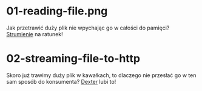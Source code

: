# 01-reading-file.png

Jak przetrawić duży plik nie wpychając go w całości do pamięci? [Strumienie](https://nodejs.org/api/stream.html) na
ratunek!

# 02-streaming-file-to-http

Skoro już trawimy duży plik w kawałkach, to dlaczego nie przesłać go w ten sam sposób do
konsumenta? [Dexter](https://pl.wikipedia.org/wiki/Dexter_(serial_telewizyjny)) lubi to!